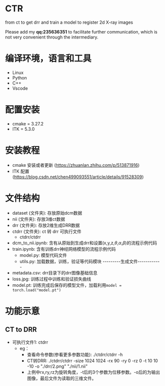 # CTR
from ct to get drr and train a model to register 2d X-ray images

Please add my **qq:235636351** to facilitate further communication, which is not very convenient through the intermediary.

# 编译环境，语言和工具
- Linux
- Python
- C++
- Vscode

# 配置安装
- cmake = 3.27.2
- ITK = 5.3.0

# 安装教程
- cmake 安装或者更新 (https://zhuanlan.zhihu.com/p/513871916)
- ITK 配置 (https://blog.csdn.net/chen499093551/article/details/91528309)

# 文件结构
- dataset (文件夹): 存放原始dcm数据
- nii (文件夹): 存放3维ct数据
- drr (文件夹): 存放2维生成DRR数据
- ctdrr (文件夹): ct 转 drr 可执行文件
    - ctdrr/ctdrr 
- dcm_to_nii.ipynb: 含有从原始到生成drr和设置(x,y,z,$\theta$,$\alpha$,$\beta$)的流程示例代码
- train.ipynb: 含有训练drr神经网络模型的流程示例代码
    - model.py: 模型代码文件
    - utils.py: 加载数据，训练，验证等代码模块
---------生成文件------------
- metadata.csv: drr目录下的drr图像基础信息
- loss.jpg: 训练过程中训练和验证损失曲线
- model.pt: 训练完成后保存的模型文件，加载利用`model = torch.load("model.pt")`

# 功能示意
## CT to DRR
- 可执行文件1: ctdrr
    - eg：
        - 查看命令参数(参看更多参数功能): ./ctdrr/ctdrr -h
        - CT转DRR: ./ctdrr/ctdrr -size 1024 1024 -rx 90 -ry 0 -rz 0 -t 10 10 -10 -o "./drr/2.png" "./nii/1.nii"
        - 上例中rx,ry,rz为旋转角度，-t后的3个参数为位移参数。-o后的为输出图像，最后文件为读取的三维文件。

## 